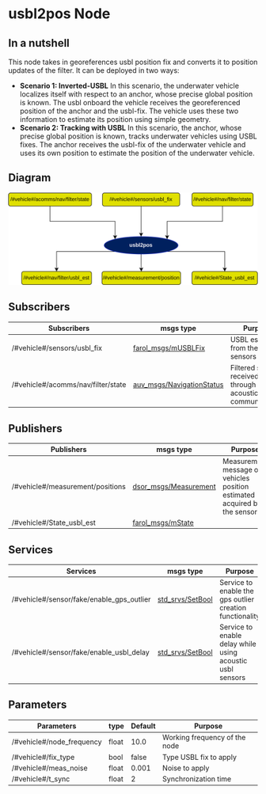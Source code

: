 # usbl2pos Node

## In a nutshell
This node takes in georeferences usbl position fix and converts it to position updates of the filter. It can be deployed in two ways:
* **Scenario 1: Inverted-USBL** In this scenario, the underwater vehicle localizes itself with respect to an anchor, whose precise global position is known. The usbl onboard the vehicle receives the georeferenced position of the anchor and the usbl-fix. The vehicle uses these two information to estimate its position using simple geometry.
* **Scenario 2: Tracking with USBL** In this scenario, the anchor, whose precise global position is known, tracks underwater vehicles using USBL fixes. The anchor receives the usbl-fix of the underwater vehicle and uses its own position to estimate the position of the underwater vehicle.

## Diagram
![UsblFix2Pos](img/usbl2pos.png)

## Subscribers
| Subscribers                        | msgs type                                                                                                                                       | Purpose                                                 |
| -----------                        | --------------                                                                                                                                  | ---------                                               |
| /#vehicle#/sensors/usbl\_fix       | [farol\_msgs/mUSBLFix](https://dsor-isr.github.io/farol/farol-ros-messages/mUSBLFix/)                                                            | USBL estimation from the sensors                        |
| /#vehicle#/acomms/nav/filter/state | [auv\_msgs/NavigationStatus](https://github.com/oceansystemslab/auv_msgs/blob/1faaddd7ee6e9c2c9869e3d8dcff92bb56c2fce4/msg/NavigationStatus.msg) | Filtered state received through acoustic communications |

## Publishers
| Publishers                       | msgs type                  | Purpose                                                                    |
| -----------                      | --------------             | ---------                                                                  |
| /#vehicle#/measurement/positions | [dsor\_msgs/Measurement]() | Measurement message of vehicles position estimated acquired by the sensors |
| /#vehicle#/State\_usbl\_est      | [farol\_msgs/mState]()     |  |

## Services
| Services                         | msgs type                                                                      | Purpose                                 |
| -----------                      | --------------                                                                 | ---------                               |
| /#vehicle#/sensor/fake/enable\_gps\_outlier | [std\_srvs/SetBool](http://docs.ros.org/en/api/std_srvs/html/srv/SetBool.html) | Service to enable the gps outlier creation functionality |
| /#vehicle#/sensor/fake/enable\_usbl\_delay  | [std\_srvs/SetBool](http://docs.ros.org/en/api/std_srvs/html/srv/SetBool.html) | Service to enable delay while using acoustic usbl sensors |

## Parameters
| Parameters                 | type   | Default     | Purpose                       |
| -----------                | ----   | ----------  | ---------                     |
| /#vehicle#/node\_frequency | float  | 10.0        | Working frequency of the node |
| /#vehicle#/fix\_type       | bool   | false       | Type USBL fix to apply        |
| /#vehicle#/meas\_noise     | float  | 0.001       | Noise to apply                |
| /#vehicle#/t\_sync         | float  | 2           | Synchronization time          |
